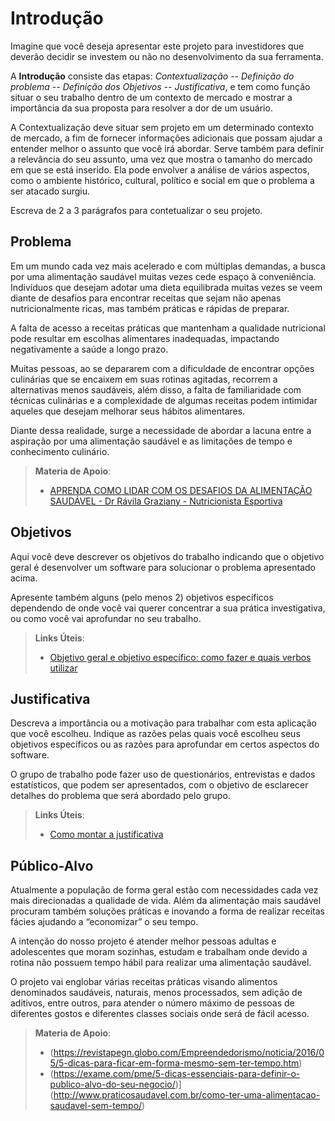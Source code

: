 # Introdução

Imagine que você deseja apresentar este projeto para investidores que deverão decidir se investem ou não no desenvolvimento da sua ferramenta.

A **Introdução** consiste das etapas: *Contextualização -- Definição do problema -- Definição dos Objetivos -- Justificativa*, e tem como função situar o seu trabalho dentro de um contexto de mercado e mostrar a importância da sua proposta para resolver a dor de um usuário.


A Contextualização deve situar sem projeto em um determinado contexto de mercado, a fim de fornecer informações adicionais que possam ajudar a entender melhor o assunto que você irá abordar. Serve também para definir a relevância do seu assunto, uma vez que mostra o tamanho do mercado em que se está inserido. Ela pode envolver a análise de vários aspectos, como o ambiente histórico, cultural, político e social em que o problema a ser atacado surgiu.

Escreva de 2 a 3 parágrafos para contetualizar o seu projeto.

## Problema

Em um mundo cada vez mais acelerado e com múltiplas demandas, a busca por uma alimentação saudável muitas vezes cede espaço à conveniência. Indivíduos que desejam adotar uma dieta equilibrada muitas vezes se veem diante de desafios para encontrar receitas que sejam não apenas nutricionalmente ricas, mas também práticas e rápidas de preparar. 

A falta de acesso a receitas práticas que mantenham a qualidade nutricional pode resultar em escolhas alimentares inadequadas, impactando negativamente a saúde a longo prazo. 

Muitas pessoas, ao se depararem com a dificuldade de encontrar opções culinárias que se encaixem em suas rotinas agitadas, recorrem a alternativas menos saudáveis, além disso, a falta de familiaridade com técnicas culinárias e a complexidade de algumas receitas podem intimidar aqueles que desejam melhorar seus hábitos alimentares.

Diante dessa realidade, surge a necessidade de abordar a lacuna entre a aspiração por uma alimentação saudável e as limitações de tempo e conhecimento culinário.

> **Materia de Apoio**:
> - [APRENDA COMO LIDAR COM OS DESAFIOS DA ALIMENTAÇÃO SAUDÁVEL - Dr Rávila Graziany - Nutricionista Esportiva](https://www.youtube.com/watch?v=PctgS-ObOrc)


## Objetivos

Aqui você deve descrever os objetivos do trabalho indicando que o objetivo geral é desenvolver um software para solucionar o problema apresentado acima. 

Apresente também alguns (pelo menos 2) objetivos específicos dependendo de onde você vai querer concentrar a sua prática investigativa, ou como você vai aprofundar no seu trabalho.
 
> **Links Úteis**:
> - [Objetivo geral e objetivo específico: como fazer e quais verbos utilizar](https://blog.mettzer.com/diferenca-entre-objetivo-geral-e-objetivo-especifico/)

## Justificativa

Descreva a importância ou a motivação para trabalhar com esta aplicação que você escolheu. Indique as razões pelas quais você escolheu seus objetivos específicos ou as razões para aprofundar em certos aspectos do software.

O grupo de trabalho pode fazer uso de questionários, entrevistas e dados estatísticos, que podem ser apresentados, com o objetivo de esclarecer detalhes do problema que será abordado pelo grupo.

> **Links Úteis**:
> - [Como montar a justificativa](https://guiadamonografia.com.br/como-montar-justificativa-do-tcc/)

## Público-Alvo

Atualmente a população de forma geral estão com necessidades cada vez mais direcionadas a qualidade de vida. Além da alimentação mais saudável procuram também soluções práticas e inovando a forma de realizar receitas fácies ajudando a “economizar” o seu tempo. 

A intenção do nosso projeto é atender melhor pessoas adultas e adolescentes que moram sozinhas, estudam e trabalham onde devido a rotina não possuem tempo hábil para realizar uma alimentação saudável.

O projeto vai englobar várias receitas práticas visando alimentos denominados saudáveis, naturais, menos processados, sem adição de aditivos, entre outros, para atender o número máximo de pessoas de diferentes gostos e diferentes classes sociais onde será de fácil acesso.

> **Materia de Apoio**:
> -  (https://revistapegn.globo.com/Empreendedorismo/noticia/2016/05/5-dicas-para-ficar-em-forma-mesmo-sem-ter-tempo.htm)
> - (https://exame.com/pme/5-dicas-essenciais-para-definir-o-publico-alvo-do-seu-negocio/)](http://www.praticosaudavel.com.br/como-ter-uma-alimentacao-saudavel-sem-tempo/)

